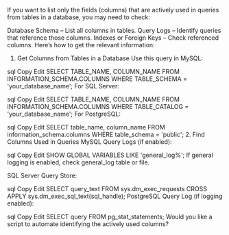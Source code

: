 If you want to list only the fields (columns) that are actively used in queries from tables in a database, you may need to check:

Database Schema – List all columns in tables.
Query Logs – Identify queries that reference those columns.
Indexes or Foreign Keys – Check referenced columns.
Here’s how to get the relevant information:

1. Get Columns from Tables in a Database
Use this query in MySQL:

sql
Copy
Edit
SELECT TABLE_NAME, COLUMN_NAME 
FROM INFORMATION_SCHEMA.COLUMNS 
WHERE TABLE_SCHEMA = 'your_database_name';
For SQL Server:

sql
Copy
Edit
SELECT TABLE_NAME, COLUMN_NAME 
FROM INFORMATION_SCHEMA.COLUMNS 
WHERE TABLE_CATALOG = 'your_database_name';
For PostgreSQL:

sql
Copy
Edit
SELECT table_name, column_name
FROM information_schema.columns
WHERE table_schema = 'public';
2. Find Columns Used in Queries
MySQL Query Logs (if enabled):

sql
Copy
Edit
SHOW GLOBAL VARIABLES LIKE 'general_log%';
If general logging is enabled, check general_log table or file.

SQL Server Query Store:

sql
Copy
Edit
SELECT query_text 
FROM sys.dm_exec_requests
CROSS APPLY sys.dm_exec_sql_text(sql_handle);
PostgreSQL Query Log (if logging enabled):

sql
Copy
Edit
SELECT query FROM pg_stat_statements;
Would you like a script to automate identifying the actively used columns?
